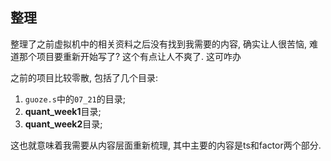 ## 整理
整理了之前虚拟机中的相关资料之后没有找到我需要的内容, 确实让人很苦恼, 难道那个项目要重新开始写了? 这个有点让人不爽了.
这可咋办

之前的项目比较零散, 包括了几个目录:
1. `guoze.s`中的`07_21`的目录;
2.  **quant_week1**目录;
3.  **quant_week2**目录;

这也就意味着我需要从内容层面重新梳理, 其中主要的内容是ts和factor两个部分.
